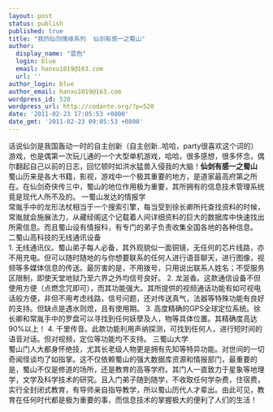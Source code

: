 ```yaml
---
layout: post
status: publish
published: true
title: "我的仙剑情缘系列  仙剑有感一之蜀山"
author:
  display_name: "蓝色"
  login: blue
  email: hanxu1019@163.com
  url: ''
author_login: blue
author_email: hanxu1019@163.com
wordpress_id: 520
wordpress_url: http://codante.org/?p=520
date: '2011-02-23 17:05:53 +0800'
date_gmt: '2011-02-23 09:05:53 +0800'
---
```


   话说仙剑是我国轰动一时的自主创新（自主创新..哈哈，party很喜欢这个词的）游戏，也是偶第一次玩儿通的一个大型单机游戏，哈哈，很多感想，很多怀念，偶尔翻起自己以前的日志，回忆顿时如洪水猛兽入侵我的大脑！**仙剑有感一之蜀山**      蜀山历来是各大书籍，影视，游戏中一个极其重要的地方，是道家最高府第之所在。在仙剑奇侠传三中，蜀山的地位作用极为重要，其所拥有的信息技术管理系统竟是现代人所不及的。
一蜀山发达的情报学   
  常胤手中的龙形法杖相当于一个搜索引擎，每当受到徐长卿所托查找资料的时候，常胤就会施展法力，从藏经阁这个记载着人间详细资料的巨大的数据库中快速找出所需信息。而且蜀山设有情报科，有专门的弟子负责收集全国各地的各种信息。
二蜀山高科技的无线通讯设备  
1\.       无线通讯仪。蜀山弟子每人必备，其外观貌似一面铜镜，无任何的芯片线路，亦不用充电。但可以随时随地的与你想要联系的任何人进行语音聊天，进行图像，视频等多媒体信息的传送。最厉害的是，不用拨号，只用说出联系人姓名；不受服务区限制，即使天堂地狱乃至六界之外均信号良好。
2\.       龙涎香。这款通信设备不但使用方便（点燃念咒即可），而其功能强大。其所提供的视频通话功能有如可视电话般方便，非但不用考虑线路，信号问题，还对传送真气，法器等特殊功能有良好的支持。但缺点是遇水则熄，且有使用期。
3\.       高度精确的GPS全球定位系统。徐长卿和常胤手中的罗盘可以寻找到任何妖孽及人，物等具体位置。其精确度高达90%以上！
4\.       千里传音。此款功能利用声纳探测，可找到任何人，进行短时间的语音对话。但对视频，定位等功能均不支持。
三蜀山大学   
   蜀山门人大都身怀绝技，尤其长老级人物更是拥有先知等特异功能。对世间的一切奇闻怪谈均了如指掌。这不仅依赖蜀山的强大数据库资源和情报部门，最重要的是，蜀山不仅是修道的场所，还是教育的高等学府。其门人一直致力于星象等地理学，文学及科学技术的研究。且入门弟子随到随学，不收取任何学杂费，住宿费，实行全封闭式教育，有导师亲自指导教学，所以蜀山历代人才辈出。由此可见，教育在任何时代都是极为重要的事，而信息技术的掌握极大的便利了人们的生活！